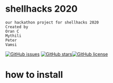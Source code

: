 # shellhacks 2020
```
our hackathon project for shellhacks 2020
Created by 
Oran C
Mythili
Peter
Vamsi
```
[![GitHub issues](https://img.shields.io/github/issues/wisehackermonkey/shellhacks_2020)](https://github.com/wisehackermonkey/shellhacks_2020/issues) [![GitHub stars](https://img.shields.io/github/stars/wisehackermonkey/shellhacks_2020)](https://github.com/wisehackermonkey/shellhacks_2020/stargazers)[![GitHub license](https://img.shields.io/github/license/wisehackermonkey/shellhacks_2020)](https://github.com/wisehackermonkey/shellhacks_2020/blob/master/LICENSE)
# how to install
